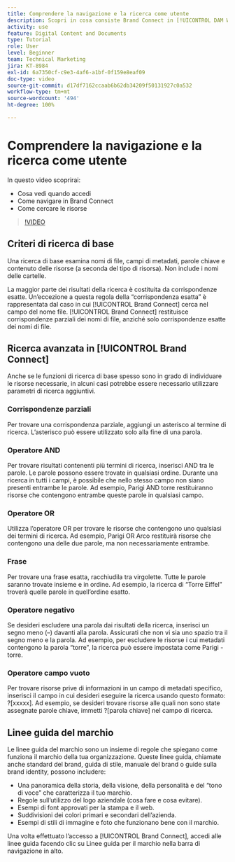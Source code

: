 ```yaml
---
title: Comprendere la navigazione e la ricerca come utente
description: Scopri in cosa consiste Brand Connect in [!UICONTROL DAM Workfront] e come navigare al suo interno.
activity: use
feature: Digital Content and Documents
type: Tutorial
role: User
level: Beginner
team: Technical Marketing
jira: KT-8984
exl-id: 6a7350cf-c9e3-4af6-a1bf-0f159e8eaf09
doc-type: video
source-git-commit: d17df7162ccaab6b62db34209f50131927c0a532
workflow-type: tm+mt
source-wordcount: '494'
ht-degree: 100%

---
```


# Comprendere la navigazione e la ricerca come utente

In questo video scoprirai:

* Cosa vedi quando accedi
* Come navigare in Brand Connect
* Come cercare le risorse

>[!VIDEO](https://video.tv.adobe.com/v/3418748/?quality=12&learn=on&enablevpops&captions=ita)

## Criteri di ricerca di base

Una ricerca di base esamina nomi di file, campi di metadati, parole chiave e contenuto delle risorse (a seconda del tipo di risorsa). Non include i nomi delle cartelle.

La maggior parte dei risultati della ricerca è costituita da corrispondenze esatte. Un’eccezione a questa regola della “corrispondenza esatta” è rappresentata dal caso in cui [!UICONTROL Brand Connect] cerca nel campo del nome file. [!UICONTROL Brand Connect] restituisce corrispondenze parziali dei nomi di file, anziché solo corrispondenze esatte dei nomi di file.

## Ricerca avanzata in [!UICONTROL Brand Connect]

Anche se le funzioni di ricerca di base spesso sono in grado di individuare le risorse necessarie, in alcuni casi potrebbe essere necessario utilizzare parametri di ricerca aggiuntivi.

### Corrispondenze parziali

Per trovare una corrispondenza parziale, aggiungi un asterisco al termine di ricerca. L’asterisco può essere utilizzato solo alla fine di una parola.

### Operatore AND

Per trovare risultati contenenti più termini di ricerca, inserisci AND tra le parole. Le parole possono essere trovate in qualsiasi ordine. Durante una ricerca in tutti i campi, è possibile che nello stesso campo non siano presenti entrambe le parole. Ad esempio, Parigi AND torre restituiranno risorse che contengono entrambe queste parole in qualsiasi campo.

### Operatore OR

Utilizza l’operatore OR per trovare le risorse che contengono uno qualsiasi dei termini di ricerca. Ad esempio, Parigi OR Arco restituirà risorse che contengono una delle due parole, ma non necessariamente entrambe.

### Frase

Per trovare una frase esatta, racchiudila tra virgolette. Tutte le parole saranno trovate insieme e in ordine. Ad esempio, la ricerca di “Torre Eiffel” troverà quelle parole in quell’ordine esatto.

### Operatore negativo

Se desideri escludere una parola dai risultati della ricerca, inserisci un segno meno (–) davanti alla parola. Assicurati che non vi sia uno spazio tra il segno meno e la parola. Ad esempio, per escludere le risorse i cui metadati contengono la parola “torre”, la ricerca può essere impostata come Parigi -torre.

### Operatore campo vuoto

Per trovare risorse prive di informazioni in un campo di metadati specifico, inserisci il campo in cui desideri eseguire la ricerca usando questo formato: ?[xxxxx]. Ad esempio, se desideri trovare risorse alle quali non sono state assegnate parole chiave, immetti ?[parola chiave] nel campo di ricerca.

## Linee guida del marchio

Le linee guida del marchio sono un insieme di regole che spiegano come funziona il marchio della tua organizzazione. Queste linee guida, chiamate anche standard del brand, guida di stile, manuale del brand o guide sulla brand identity, possono includere:

* Una panoramica della storia, della visione, della personalità e del “tono di voce” che caratterizza il tuo marchio.
* Regole sull’utilizzo del logo aziendale (cosa fare e cosa evitare).
* Esempi di font approvati per la stampa e il web.
* Suddivisioni dei colori primari e secondari dell’azienda.
* Esempi di stili di immagine e foto che funzionano bene con il marchio.

Una volta effettuato l’accesso a [!UICONTROL Brand Connect], accedi alle linee guida facendo clic su Linee guida per il marchio nella barra di navigazione in alto.
